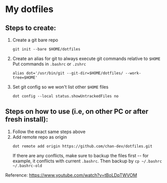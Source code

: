# My dotfiles

## Steps to create:
1. Create a git bare repo
    ```
    git init --bare $HOME/dotfiles
    ```

2.  Create an alias for git to always execute git commands relative to `$HOME`
    Put commands in `.bashrc` or `.zshrc`
    ```
    alias dot='/usr/bin/git --git-dir=$HOME/dotfiles/ --work-tree=$HOME'
    ```

3. Set git config so we won't list other `$HOME` files
    ```
    dot config --local status.showUntrackedFiles no
    ```

## Steps on how to use (i.e, on other PC or after fresh install):
1. Follow the exact same steps above
2. Add remote repo as origin
   ```
   dot remote add origin https://github.com/chan-dev/dotfiles.git
   ```
    If there are any conflicts, make sure to backup the files first -- for example, it conflicts with current `.bashrc`.
    Then backup by `cp ~/.bashrc ~/.bashrc-old`
    
Reference:
https://www.youtube.com/watch?v=tBoLDpTWVOM
